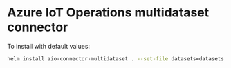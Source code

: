 # Azure IoT Operations multidataset connector

To install with default values:
```bash
helm install aio-connector-multidataset . --set-file datasets=datasets.yaml
```
